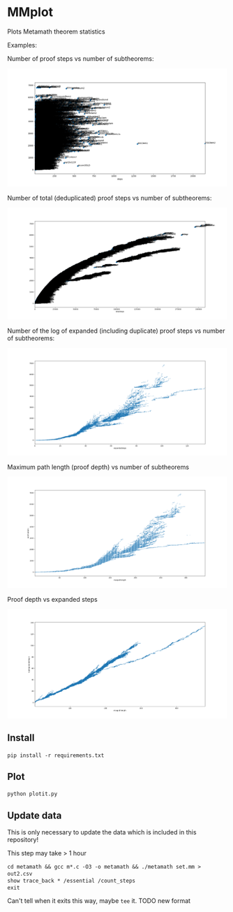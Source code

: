 # MMplot

Plots Metamath theorem statistics

Examples:

Number of proof steps vs number of subtheorems:

![Figure_1.png](images/Figure_1.png)

Number of total (deduplicated) proof steps vs number of subtheorems:

![Figure_2.png](images/Figure_2.png)

Number of the log of expanded (including duplicate) proof steps vs number of subtheorems:

![Figure_6.png](images/Figure_6.png)


Maximum path length (proof depth) vs number of subtheorems

![maxpathlengths_vs_subtheorems.png](images/maxpathlengths_vs_subtheorems.png)

Proof depth vs expanded steps

![maxpl_vs_logexpsteps.png](images/maxpl_vs_logexpsteps.png)

## Install

`pip install -r requirements.txt`

## Plot
`python plotit.py`

## Update data

This is only necessary to update the data which is included in this repository!

This step may take > 1 hour

```
cd metamath && gcc m*.c -O3 -o metamath && ./metamath set.mm > out2.csv
show trace_back * /essential /count_steps
exit
```
Can't tell when it exits this way, maybe `tee` it.
TODO new format
